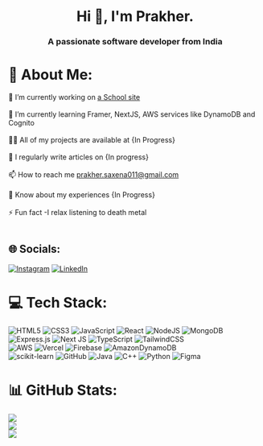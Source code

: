 <h1 align="center">Hi 👋, I'm Prakher.</h1>
<h3 align="center">A passionate software developer from India</h3>


# 💫 About Me:
🔭 I’m currently working on [a School site](https://cghs.vercel.app)<br><br>🌱 I’m currently learning Framer, NextJS, AWS services like DynamoDB and Cognito<br><br>👨‍💻 All of my projects are available at {In Progress}<br><br>📝 I regularly write articles on {In progress}<br><br>📫 How to reach me prakher.saxena011@gmail.com<br><br>📄 Know about my experiences {In Progress}<br><br>⚡ Fun fact -I relax listening to death metal<br><br>


## 🌐 Socials:
[![Instagram](https://img.shields.io/badge/Instagram-%23E4405F.svg?logo=Instagram&logoColor=white)](https://instagram.com/_necrosyth_) [![LinkedIn](https://img.shields.io/badge/LinkedIn-%230077B5.svg?logo=linkedin&logoColor=white)](https://linkedin.com/in/prakher-saxena-539122294) 

# 💻 Tech Stack:

![HTML5](https://img.shields.io/badge/html5-%23E34F26.svg?style=plastic&logo=html5&logoColor=white)
![CSS3](https://img.shields.io/badge/css3-%231572B6.svg?style=plastic&logo=css3&logoColor=white)
![JavaScript](https://img.shields.io/badge/javascript-%23323330.svg?style=plastic&logo=javascript&logoColor=%23F7DF1E)
![React](https://img.shields.io/badge/react-%2320232a.svg?style=plastic&logo=react&logoColor=%2361DAFB)
![NodeJS](https://img.shields.io/badge/node.js-6DA55F?style=plastic&logo=node.js&logoColor=white) 
![MongoDB](https://img.shields.io/badge/MongoDB-%234ea94b.svg?style=plastic&logo=mongodb&logoColor=white)
![Express.js](https://img.shields.io/badge/express.js-%23404d59.svg?style=plastic&logo=express&logoColor=%2361DAFB)
![Next JS](https://img.shields.io/badge/Next-black?style=plastic&logo=next.js&logoColor=white)
![TypeScript](https://img.shields.io/badge/typescript-%23007ACC.svg?style=plastic&logo=typescript&logoColor=white)
![TailwindCSS](https://img.shields.io/badge/tailwindcss-%2338B2AC.svg?style=plastic&logo=tailwind-css&logoColor=white) <br>
![AWS](https://img.shields.io/badge/AWS-%23FF9900.svg?style=plastic&logo=amazon-aws&logoColor=white) ![Vercel](https://img.shields.io/badge/vercel-%23000000.svg?style=plastic&logo=vercel&logoColor=white) ![Firebase](https://img.shields.io/badge/firebase-%23039BE5.svg?style=plastic&logo=firebase) ![AmazonDynamoDB](https://img.shields.io/badge/Amazon%20DynamoDB-4053D6?style=plastic&logo=Amazon%20DynamoDB&logoColor=white) 
<br>
![scikit-learn](https://img.shields.io/badge/scikit--learn-%23F7931E.svg?style=plastic&logo=scikit-learn&logoColor=white) ![GitHub](https://img.shields.io/badge/github-%23121011.svg?style=plastic&logo=github&logoColor=white)
![Java](https://img.shields.io/badge/java-%23ED8B00.svg?style=plastic&logo=openjdk&logoColor=white)
![C++](https://img.shields.io/badge/c++-%2300599C.svg?style=plastic&logo=c%2B%2B&logoColor=white)
![Python](https://img.shields.io/badge/python-3670A0?style=plastic&logo=python&logoColor=ffdd54)
![Figma](https://img.shields.io/badge/figma-%23F24E1E.svg?style=plastic&logo=figma&logoColor=white) 


# 📊 GitHub Stats:
![](https://github-readme-stats.vercel.app/api?username=Necrosyth&theme=dark&hide_border=false&include_all_commits=false&count_private=false)<br/>
![](https://github-readme-streak-stats.herokuapp.com/?user=Necrosyth&theme=dark&hide_border=false)<br/>
![](https://github-readme-stats.vercel.app/api/top-langs/?username=Necrosyth&theme=dark&hide_border=false&include_all_commits=false&count_private=false&layout=compact)

<!-- Proudly created with GPRM ( https://gprm.itsvg.in ) -->
